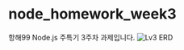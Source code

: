 # node_homework_week3
항해99 Node.js 주특기 3주차 과제입니다.
![Lv3 ERD](https://github.com/tkdgks7036/node_homework_week3/assets/133713235/6ab290e7-51bc-4c4e-923f-3bc7157ad14f)
